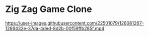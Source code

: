 # Zig Zag Game Clone 

https://user-images.githubusercontent.com/22501079/126081267-1289432e-37da-4ded-8d2b-00f59ffb285f.mp4
